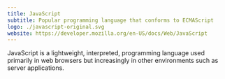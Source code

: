 ```yaml
---
title: JavaScript
subtitle: Popular programming language that conforms to ECMAScript
logo: ./javascript-original.svg
website: https://developer.mozilla.org/en-US/docs/Web/JavaScript
---
```


JavaScript is a lightweight, interpreted, programming language used primarily in web browsers but increasingly in other environments such as server applications.
